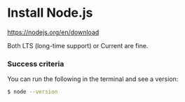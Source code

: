 # Install Node.js

https://nodejs.org/en/download

Both LTS (long-time support) or Current are fine. 

### Success criteria

You can run the following in the terminal and see a version:

```bash
$ node --version
```

